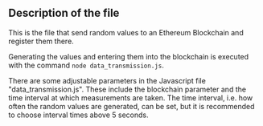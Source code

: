 ## Description of the file
This is the file that send random values to an Ethereum Blockchain and register them there. 

Generating the values and entering them into the blockchain is executed with the command `node data_transmission.js`.  

There are some adjustable parameters in the Javascript file "data_transmission.js". 
These include the blockchain parameter and the time interval at which measurements are taken. 
The time interval, i.e. how often the random values are generated, can be set, but it is recommended to choose interval times above 5 seconds.
